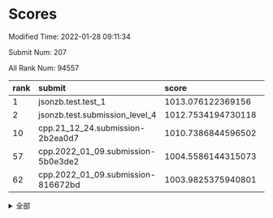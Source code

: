 # Scores

Modified Time: 2022-01-28 09:11:34

Submit Num: 207

All Rank Num: 94557

| rank |               submit               |       score        |       sigma        | pk_num |
| :--- | :--------------------------------- | :----------------- | :----------------- | :----- |
| 1    | jsonzb.test.test_1                 | 1013.076122369156  | 0.8204602685537986 | 1826   |
| 2    | jsonzb.test.submission_level_4     | 1012.7534194730118 | 0.7731513966242664 | 1828   |
| 10   | cpp.21_12_24.submission-2b2ea0d7   | 1010.7386844596502 | 0.7575011351058145 | 1827   |
| 57   | cpp.2022_01_09.submission-5b0e3de2 | 1004.5586144315073 | 0.7176307499113818 | 1824   |
| 62   | cpp.2022_01_09.submission-816672bd | 1003.9825375940801 | 0.7160185180798149 | 1828   |


<details>
<summary>全部</summary>

| rank |                 submit                 |       score        |       sigma        | pk_num |
| :--- | :------------------------------------- | :----------------- | :----------------- | :----- |
| 1    | jsonzb.test.test_1                     | 1013.076122369156  | 0.8204602685537986 | 1826   |
| 2    | jsonzb.test.submission_level_4         | 1012.7534194730118 | 0.7731513966242664 | 1828   |
| 3    | gobigger.level_3.submission_level_3_9  | 1011.6040102286696 | 0.7863373107619349 | 1823   |
| 4    | gobigger.level_3.submission_level_3_34 | 1011.5540739606186 | 0.7755614395646324 | 1822   |
| 5    | gobigger.level_3.submission_level_3_8  | 1011.1914160437798 | 0.7803897930035322 | 1830   |
| 6    | gobigger.level_3.submission_level_3_27 | 1011.1565670185064 | 0.7574524891354611 | 1830   |
| 7    | gobigger.level_3.submission_level_3_21 | 1011.0314689316832 | 0.7752154266136387 | 1826   |
| 8    | gobigger.level_3.submission_level_3_6  | 1010.9099938261778 | 0.7564296033595952 | 1829   |
| 9    | gobigger.level_3.submission_level_3_5  | 1010.8144166292285 | 0.7826849617142464 | 1825   |
| 10   | cpp.21_12_24.submission-2b2ea0d7       | 1010.7386844596502 | 0.7575011351058145 | 1827   |
| 11   | gobigger.level_3.submission_level_3_31 | 1010.7137258152437 | 0.7602129369499092 | 1829   |
| 12   | gobigger.level_3.submission_level_3_46 | 1010.692572082953  | 0.7685043746053605 | 1829   |
| 13   | gobigger.level_3.submission_level_3_13 | 1010.502623792273  | 0.7696303108522529 | 1830   |
| 14   | gobigger.level_3.submission_level_3_29 | 1010.4618864561155 | 0.7581530305079246 | 1823   |
| 15   | gobigger.level_3.submission_level_3_38 | 1010.4524135842206 | 0.7758475145589319 | 1830   |
| 16   | gobigger.level_3.submission_level_3_19 | 1010.2626152395561 | 0.7493083114275281 | 1826   |
| 17   | gobigger.level_3.submission_level_3_18 | 1010.2121046657404 | 0.7683808536054507 | 1829   |
| 18   | gobigger.level_3.submission_level_3_39 | 1010.1423945378384 | 0.7451685178103341 | 1822   |
| 19   | gobigger.level_3.submission_level_3_4  | 1010.1393060025528 | 0.767881189258602  | 1830   |
| 20   | gobigger.level_3.submission_level_3_26 | 1010.0579040021611 | 0.7699132605175586 | 1826   |
| 21   | gobigger.level_3.submission_level_3_22 | 1010.0559438606476 | 0.7418074605559933 | 1831   |
| 22   | gobigger.level_3.submission_level_3_3  | 1010.046659823001  | 0.7551616099220854 | 1828   |
| 23   | gobigger.level_3.submission_level_3_23 | 1010.0408016333173 | 0.756546593182252  | 1827   |
| 24   | gobigger.level_3.submission_level_3_11 | 1010.0290169362826 | 0.7471513547195661 | 1828   |
| 25   | gobigger.level_3.submission_level_3_17 | 1010.0069217617032 | 0.7535076254499065 | 1824   |
| 26   | gobigger.level_3.submission_level_3_0  | 1009.8404044338587 | 0.762557331613722  | 1828   |
| 27   | gobigger.level_3.submission_level_3_2  | 1009.8066456954282 | 0.7698790247887859 | 1826   |
| 28   | gobigger.level_3.submission_level_3_45 | 1009.8036407978212 | 0.771064085433628  | 1822   |
| 29   | gobigger.level_3.submission_level_3_12 | 1009.7932468085186 | 0.7520252569572589 | 1830   |
| 30   | gobigger.level_3.submission_level_3_32 | 1009.7782170161917 | 0.7585379219211816 | 1827   |
| 31   | gobigger.level_3.submission_level_3_44 | 1009.772860366222  | 0.7579254714627632 | 1823   |
| 32   | gobigger.level_3.submission_level_3_14 | 1009.7720795946758 | 0.7428682704896449 | 1826   |
| 33   | gobigger.level_3.submission_level_3_16 | 1009.7226281438163 | 0.7627614341368475 | 1832   |
| 34   | gobigger.level_3.submission_level_3_41 | 1009.5659956905803 | 0.7754364353891318 | 1831   |
| 35   | gobigger.level_3.submission_level_3_37 | 1009.547851784715  | 0.7808516356924122 | 1823   |
| 36   | gobigger.level_3.submission_level_3_33 | 1009.4432941451744 | 0.7466910290788209 | 1829   |
| 37   | gobigger.level_3.submission_level_3_25 | 1009.4397446858095 | 0.7433136265966169 | 1828   |
| 38   | gobigger.level_3.submission_level_3_36 | 1009.3834813930785 | 0.7510250456587042 | 1829   |
| 39   | gobigger.level_3.submission_level_3_20 | 1009.3264659800078 | 0.7440432622650582 | 1831   |
| 40   | gobigger.level_3.submission_level_3_30 | 1009.2942666111993 | 0.7501729856132233 | 1826   |
| 41   | gobigger.level_3.submission_level_3_43 | 1009.2355095138814 | 0.765532400097012  | 1828   |
| 42   | gobigger.level_3.submission_level_3_1  | 1009.1816942626348 | 0.7652303592592526 | 1827   |
| 43   | gobigger.level_3.submission_level_3_10 | 1009.0567263174336 | 0.7369903352492244 | 1826   |
| 44   | gobigger.level_3.submission_level_3_48 | 1009.0297109215795 | 0.7391468916643957 | 1827   |
| 45   | gobigger.level_3.submission_level_3_24 | 1008.9966347784897 | 0.7519526962536339 | 1830   |
| 46   | gobigger.level_3.submission_level_3_28 | 1008.97045244943   | 0.7500712801890146 | 1831   |
| 47   | gobigger.level_3.submission_level_3_40 | 1008.9546835267113 | 0.7525449389973845 | 1833   |
| 48   | gobigger.level_3.submission_level_3_15 | 1008.8806369366616 | 0.7504656386946464 | 1827   |
| 49   | gobigger.level_3.submission_level_3_47 | 1008.8462978981645 | 0.7446359665981908 | 1828   |
| 50   | gobigger.level_3.submission_level_3_42 | 1008.6818092024715 | 0.7678109655044077 | 1820   |
| 51   | gobigger.level_3.submission_level_3_35 | 1008.6355981425223 | 0.7548943917242457 | 1827   |
| 52   | gobigger.level_3.submission_level_3_49 | 1008.4570666729435 | 0.7406026964627797 | 1830   |
| 53   | gobigger.level_3.submission_level_3_7  | 1008.1639704458278 | 0.7327920695897037 | 1828   |
| 54   | gobigger.level_1.submission_level_1_32 | 1005.4999025471609 | 0.7177309917488018 | 1824   |
| 55   | gobigger.level_1.submission_level_1_0  | 1005.078410581017  | 0.7203962656454874 | 1826   |
| 56   | gobigger.level_1.submission_level_1_41 | 1004.8793455944117 | 0.7153968858143442 | 1827   |
| 57   | cpp.2022_01_09.submission-5b0e3de2     | 1004.5586144315073 | 0.7176307499113818 | 1824   |
| 58   | gobigger.level_1.submission_level_1_33 | 1004.3001058836079 | 0.7154891591276373 | 1819   |
| 59   | gobigger.level_1.submission_level_1_39 | 1004.013839537855  | 0.7248381411278958 | 1827   |
| 60   | gobigger.level_1.submission_level_1_46 | 1004.0017014706781 | 0.7213085337655732 | 1824   |
| 61   | gobigger.level_1.submission_level_1_44 | 1004.0016309069697 | 0.7146541879677519 | 1828   |
| 62   | cpp.2022_01_09.submission-816672bd     | 1003.9825375940801 | 0.7160185180798149 | 1828   |
| 63   | gobigger.level_1.submission_level_1_48 | 1003.8862935583791 | 0.7198055262033873 | 1825   |
| 64   | gobigger.level_1.submission_level_1_5  | 1003.8776718835405 | 0.7304384105373541 | 1827   |
| 65   | gobigger.level_1.submission_level_1_18 | 1003.8697281884785 | 0.7079838409269636 | 1827   |
| 66   | gobigger.level_1.submission_level_1_16 | 1003.8663937424126 | 0.727087188286434  | 1829   |
| 67   | gobigger.level_1.submission_level_1_22 | 1003.8186946535558 | 0.7135592557419693 | 1831   |
| 68   | gobigger.level_1.submission_level_1_21 | 1003.6639627047475 | 0.7188667452410685 | 1830   |
| 69   | gobigger.level_1.submission_level_1_30 | 1003.565484669788  | 0.7192700322323532 | 1831   |
| 70   | gobigger.level_1.submission_level_1_49 | 1003.5197512370374 | 0.7164571624133695 | 1831   |
| 71   | gobigger.level_1.submission_level_1_28 | 1003.4519468449298 | 0.7012799193872339 | 1825   |
| 72   | gobigger.level_1.submission_level_1_3  | 1003.4450799487034 | 0.7158358042091554 | 1828   |
| 73   | gobigger.level_1.submission_level_1_4  | 1003.4436932580254 | 0.7189436604640111 | 1827   |
| 74   | gobigger.level_1.submission_level_1_36 | 1003.4359367394666 | 0.7143853347015292 | 1827   |
| 75   | gobigger.level_1.submission_level_1_20 | 1003.3652283606264 | 0.7214335451387446 | 1826   |
| 76   | gobigger.level_1.submission_level_1_42 | 1003.3580764234416 | 0.7165089803587076 | 1832   |
| 77   | gobigger.level_1.submission_level_1_45 | 1003.3250023667459 | 0.7135617606311137 | 1829   |
| 78   | gobigger.level_1.submission_level_1_1  | 1003.3211314638237 | 0.7054376863158052 | 1828   |
| 79   | gobigger.level_1.submission_level_1_19 | 1003.2861667625625 | 0.7035501610117467 | 1827   |
| 80   | gobigger.level_1.submission_level_1_17 | 1003.2547803882264 | 0.7062096554886087 | 1823   |
| 81   | gobigger.level_1.submission_level_1_23 | 1003.1998585927831 | 0.7298533988271972 | 1828   |
| 82   | gobigger.level_1.submission_level_1_47 | 1003.1972510227089 | 0.7165069884146232 | 1826   |
| 83   | gobigger.level_1.submission_level_1_38 | 1003.1628434378567 | 0.711763995806526  | 1826   |
| 84   | gobigger.level_1.submission_level_1_11 | 1003.1423523042557 | 0.7225967540727074 | 1826   |
| 85   | gobigger.level_1.submission_level_1_43 | 1003.0902543873527 | 0.7152052315694337 | 1828   |
| 86   | gobigger.level_1.submission_level_1_25 | 1003.0868591850243 | 0.714397728973291  | 1832   |
| 87   | gobigger.level_1.submission_level_1_9  | 1003.0434642924477 | 0.7106764122863894 | 1823   |
| 88   | gobigger.level_1.submission_level_1_8  | 1003.042637962167  | 0.7231974671829614 | 1831   |
| 89   | gobigger.level_1.submission_level_1_7  | 1003.0231643893513 | 0.715764179988729  | 1827   |
| 90   | gobigger.level_1.submission_level_1_12 | 1002.9046534613506 | 0.716743107094648  | 1830   |
| 91   | gobigger.level_1.submission_level_1_10 | 1002.8810458504778 | 0.7310267934655298 | 1822   |
| 92   | gobigger.level_1.submission_level_1_6  | 1002.8571055751753 | 0.727578021637205  | 1826   |
| 93   | gobigger.level_1.submission_level_1_13 | 1002.8428580658434 | 0.7162058346869273 | 1826   |
| 94   | gobigger.level_1.submission_level_1_31 | 1002.7518249137794 | 0.7189118648906547 | 1824   |
| 95   | gobigger.level_1.submission_level_1_2  | 1002.6934556957187 | 0.7152402550556712 | 1824   |
| 96   | gobigger.level_1.submission_level_1_40 | 1002.6051335549304 | 0.7112551700252323 | 1825   |
| 97   | gobigger.level_1.submission_level_1_34 | 1002.6035148225662 | 0.7078033018524571 | 1825   |
| 98   | gobigger.level_1.submission_level_1_27 | 1002.568210260374  | 0.7056524463318281 | 1827   |
| 99   | gobigger.level_1.submission_level_1_26 | 1002.4788467512574 | 0.711368663102654  | 1829   |
| 100  | gobigger.level_1.submission_level_1_14 | 1002.3758917630092 | 0.7143818112418487 | 1832   |
| 101  | gobigger.level_1.submission_level_1_24 | 1002.3525275921827 | 0.7117378949809118 | 1830   |
| 102  | gobigger.level_1.submission_level_1_29 | 1002.3305381635504 | 0.7155282103050276 | 1829   |
| 103  | gobigger.level_1.submission_level_1_15 | 1002.1679313836681 | 0.7199400603484243 | 1829   |
| 104  | gobigger.level_1.submission_level_1_35 | 1001.8572934818578 | 0.7123588329745432 | 1830   |
| 105  | gobigger.level_1.submission_level_1_37 | 1001.472977145259  | 0.7194025827790047 | 1828   |
| 106  | gobigger.random.submission_random_46   | 997.1027705093198  | 0.718963128872677  | 1826   |
| 107  | gobigger.random.submission_random_29   | 997.0937505743524  | 0.6960595836871423 | 1825   |
| 108  | gobigger.random.submission_random_39   | 997.0757778311133  | 0.7118129619374174 | 1828   |
| 109  | gobigger.random.submission_random_6    | 997.0617604381599  | 0.7079828962681789 | 1824   |
| 110  | gobigger.random.submission_random_30   | 997.0413974399515  | 0.7125526340956712 | 1830   |
| 111  | gobigger.random.submission_random_18   | 996.9938326048401  | 0.7099087208820145 | 1827   |
| 112  | gobigger.random.submission_random_44   | 996.9370574404021  | 0.697883423225096  | 1826   |
| 113  | gobigger.random.submission_random_26   | 996.8365853172057  | 0.7074864955081103 | 1824   |
| 114  | gobigger.random.submission_random_16   | 996.8320177973225  | 0.7177488699858183 | 1825   |
| 115  | gobigger.random.submission_random_48   | 996.8294100721771  | 0.707993933170795  | 1826   |
| 116  | gobigger.random.submission_random_23   | 996.7418484235309  | 0.7256940097098838 | 1824   |
| 117  | gobigger.random.submission_random_28   | 996.6437305246988  | 0.7095846756675096 | 1829   |
| 118  | gobigger.random.submission_random_35   | 996.5325951094859  | 0.7120324419762566 | 1825   |
| 119  | gobigger.random.submission_random_9    | 996.490009781549   | 0.7150751605880773 | 1826   |
| 120  | gobigger.random.submission_random_14   | 996.4307027086804  | 0.7154188670950407 | 1828   |
| 121  | gobigger.random.submission_random_11   | 996.424664010592   | 0.7108356462923441 | 1825   |
| 122  | gobigger.random.submission_random_36   | 996.2065016198028  | 0.7101815447804121 | 1829   |
| 123  | gobigger.random.submission_random_49   | 996.1612814192873  | 0.7087998586758084 | 1828   |
| 124  | gobigger.random.submission_random_32   | 996.1414433063107  | 0.7135241849076689 | 1826   |
| 125  | gobigger.random.submission_random_38   | 996.0771644910601  | 0.6960521531253892 | 1828   |
| 126  | gobigger.random.submission_random_12   | 996.0471603851609  | 0.6913137033651023 | 1828   |
| 127  | gobigger.random.submission_random_41   | 996.0303429409831  | 0.7149594625928225 | 1828   |
| 128  | gobigger.random.submission_random_37   | 995.9750141470984  | 0.7154752642110263 | 1828   |
| 129  | gobigger.random.submission_random_10   | 995.948542922585   | 0.7044992990907609 | 1827   |
| 130  | gobigger.random.submission_random_5    | 995.8376407226791  | 0.7150165290216018 | 1831   |
| 131  | gobigger.random.submission_random_8    | 995.8154225446052  | 0.7186389242282574 | 1826   |
| 132  | gobigger.random.submission_random_47   | 995.8012690943898  | 0.7071587436049884 | 1824   |
| 133  | gobigger.random.submission_random_40   | 995.7493886552006  | 0.7212456495554004 | 1829   |
| 134  | gobigger.random.submission_random_33   | 995.7486141426483  | 0.7064173502030774 | 1829   |
| 135  | gobigger.random.submission_random_45   | 995.6920957572906  | 0.7148889232814102 | 1830   |
| 136  | gobigger.random.submission_random_4    | 995.684992303942   | 0.7062671691901975 | 1833   |
| 137  | gobigger.random.submission_random_22   | 995.6284361655155  | 0.7091694511402329 | 1830   |
| 138  | gobigger.random.submission_random_19   | 995.6237039973095  | 0.7043970007250958 | 1824   |
| 139  | gobigger.random.submission_random_43   | 995.601672328953   | 0.7141786796427098 | 1831   |
| 140  | gobigger.random.submission_random_2    | 995.578707451392   | 0.711901726509878  | 1825   |
| 141  | gobigger.random.submission_random_24   | 995.4826331830842  | 0.7118474395327892 | 1825   |
| 142  | gobigger.random.submission_random_13   | 995.4571832331336  | 0.6879774272988288 | 1828   |
| 143  | gobigger.random.submission_random_17   | 995.434007287947   | 0.7272573581644284 | 1832   |
| 144  | gobigger.random.submission_random_21   | 995.432940239803   | 0.7069440341837053 | 1833   |
| 145  | gobigger.random.submission_random_0    | 995.3619524677104  | 0.7059740228562761 | 1825   |
| 146  | gobigger.random.submission_random_34   | 995.3462401797578  | 0.7048835066294771 | 1826   |
| 147  | gobigger.random.submission_random_7    | 995.1721301837529  | 0.7098156302224735 | 1831   |
| 148  | gobigger.random.submission_random_27   | 995.1076246810422  | 0.7140829134795108 | 1825   |
| 149  | gobigger.random.submission_random_1    | 995.0811346435654  | 0.706311762571402  | 1826   |
| 150  | gobigger.random.submission_random_3    | 995.0620094034126  | 0.7129678977145176 | 1825   |
| 151  | gobigger.random.submission_random_15   | 995.0437560607058  | 0.716601408791511  | 1826   |
| 152  | gobigger.random.submission_random_25   | 994.7390575167939  | 0.7125973642259387 | 1829   |
| 153  | gobigger.random.submission_random_31   | 994.470255408299   | 0.7172952236819895 | 1829   |
| 154  | gobigger.level_2.submission_level_2_17 | 994.3024691023506  | 0.7376067190784742 | 1830   |
| 155  | gobigger.level_2.submission_level_2_26 | 994.2733023077736  | 0.7390422775989949 | 1827   |
| 156  | gobigger.random.submission_random_20   | 994.2121390567055  | 0.7129338745266991 | 1827   |
| 157  | gobigger.random.submission_random_42   | 994.1957960488693  | 0.7149513115294621 | 1832   |
| 158  | gobigger.level_2.submission_level_2_22 | 993.8279636397149  | 0.7281472830942097 | 1827   |
| 159  | gobigger.level_2.submission_level_2_48 | 993.6078000756622  | 0.7344552592309187 | 1824   |
| 160  | gobigger.level_2.submission_level_2_36 | 993.5627118093471  | 0.7372327251374292 | 1825   |
| 161  | gobigger.level_2.submission_level_2_32 | 993.2475570995704  | 0.7328355078488373 | 1829   |
| 162  | gobigger.level_2.submission_level_2_10 | 993.2058991765225  | 0.7362830952856468 | 1832   |
| 163  | gobigger.level_2.submission_level_2_27 | 993.1282595192595  | 0.7367570931767474 | 1826   |
| 164  | gobigger.level_2.submission_level_2_18 | 993.0726650418345  | 0.7435751273511305 | 1830   |
| 165  | gobigger.level_2.submission_level_2_6  | 993.0588242758839  | 0.7414821965472697 | 1822   |
| 166  | gobigger.level_2.submission_level_2_30 | 993.0547249650728  | 0.7558261912514992 | 1829   |
| 167  | gobigger.level_2.submission_level_2_31 | 992.9593711834185  | 0.7371730980246916 | 1828   |
| 168  | gobigger.level_2.submission_level_2_24 | 992.9203263871801  | 0.7424856363199661 | 1827   |
| 169  | gobigger.level_2.submission_level_2_34 | 992.8888788775031  | 0.7478882987956751 | 1830   |
| 170  | gobigger.level_2.submission_level_2_21 | 992.8846190948258  | 0.7613003408552079 | 1825   |
| 171  | gobigger.level_2.submission_level_2_23 | 992.8061201086756  | 0.7288021937838554 | 1828   |
| 172  | gobigger.level_2.submission_level_2_46 | 992.7687688638988  | 0.7513768693255467 | 1825   |
| 173  | gobigger.level_2.submission_level_2_8  | 992.6260954446157  | 0.7415465202525796 | 1829   |
| 174  | gobigger.level_2.submission_level_2_3  | 992.5917368362099  | 0.7429011542767456 | 1824   |
| 175  | gobigger.level_2.submission_level_2_9  | 992.5603913294162  | 0.7341485485125813 | 1831   |
| 176  | gobigger.level_2.submission_level_2_19 | 992.4283912823735  | 0.7482212292926996 | 1830   |
| 177  | gobigger.level_2.submission_level_2_25 | 992.3603827143193  | 0.7423126105222272 | 1824   |
| 178  | gobigger.level_2.submission_level_2_40 | 992.2824017475623  | 0.7585799515556572 | 1824   |
| 179  | gobigger.level_2.submission_level_2_39 | 992.2801138161905  | 0.7379874847109126 | 1827   |
| 180  | gobigger.level_2.submission_level_2_49 | 992.1907332238231  | 0.7222803670053334 | 1820   |
| 181  | gobigger.level_2.submission_level_2_41 | 992.1766913134895  | 0.7483807885359405 | 1825   |
| 182  | gobigger.level_2.submission_level_2_38 | 992.1760112304949  | 0.7310125069123667 | 1824   |
| 183  | gobigger.level_2.submission_level_2_14 | 992.1164924129115  | 0.7473924140080103 | 1823   |
| 184  | gobigger.level_2.submission_level_2_29 | 991.8346704622622  | 0.7362807941222598 | 1828   |
| 185  | gobigger.level_2.submission_level_2_2  | 991.8308304818866  | 0.7340027928219071 | 1827   |
| 186  | gobigger.level_2.submission_level_2_4  | 991.7362714126409  | 0.7510397655931382 | 1830   |
| 187  | gobigger.level_2.submission_level_2_0  | 991.5909983162579  | 0.7428078075188957 | 1830   |
| 188  | gobigger.level_2.submission_level_2_15 | 991.5171201130433  | 0.7629450264976168 | 1823   |
| 189  | gobigger.level_2.submission_level_2_33 | 991.4499169605042  | 0.7642914066790005 | 1826   |
| 190  | gobigger.level_2.submission_level_2_37 | 991.3272867207108  | 0.7459289965140947 | 1828   |
| 191  | gobigger.level_2.submission_level_2_16 | 991.2827481871104  | 0.7720905228635084 | 1829   |
| 192  | gobigger.level_2.submission_level_2_1  | 991.2567288515825  | 0.7674389034141281 | 1825   |
| 193  | gobigger.level_2.submission_level_2_42 | 991.2011182524714  | 0.7420970831506565 | 1824   |
| 194  | gobigger.level_2.submission_level_2_45 | 991.1874361226605  | 0.7496600115937955 | 1827   |
| 195  | gobigger.level_2.submission_level_2_13 | 991.1719053987044  | 0.7671648835808285 | 1826   |
| 196  | gobigger.level_2.submission_level_2_43 | 991.1253497522225  | 0.762967009085728  | 1828   |
| 197  | gobigger.level_2.submission_level_2_20 | 991.053349716633   | 0.7906901148403473 | 1829   |
| 198  | gobigger.level_2.submission_level_2_7  | 990.8228224865317  | 0.7557802288010627 | 1830   |
| 199  | gobigger.level_2.submission_level_2_11 | 990.6838001697568  | 0.7493383207368949 | 1825   |
| 200  | gobigger.level_2.submission_level_2_12 | 990.6837667848873  | 0.7687531814342221 | 1826   |
| 201  | gobigger.level_2.submission_level_2_35 | 990.6240548045383  | 0.7567388176664027 | 1829   |
| 202  | gobigger.level_2.submission_level_2_28 | 990.5300150153978  | 0.7579769112159955 | 1829   |
| 203  | gobigger.level_2.submission_level_2_47 | 990.4799633764351  | 0.7565343520199044 | 1827   |
| 204  | gobigger.level_2.submission_level_2_44 | 990.4220556718618  | 0.7629667080146124 | 1828   |
| 205  | gobigger.level_2.submission_level_2_5  | 990.2267686149748  | 0.771644870851716  | 1823   |
| 206  | gobigger.none.submission_none_1        | 978.1755755418507  | 1.2468046165447233 | 1828   |
| 207  | gobigger.none.submission_none_0        | 976.4406889057824  | 1.3628750570950534 | 1826   |

</details>